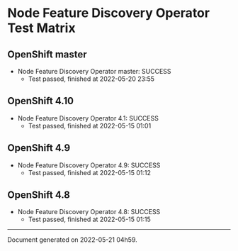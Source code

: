 
Node Feature Discovery Operator Test Matrix
===========================================

OpenShift master
----------------



* Node Feature Discovery Operator master: SUCCESS
  - Test passed, finished at 2022-05-20 23:55






OpenShift 4.10
--------------



* Node Feature Discovery Operator 4.1: SUCCESS
  - Test passed, finished at 2022-05-15 01:01






OpenShift 4.9
-------------



* Node Feature Discovery Operator 4.9: SUCCESS
  - Test passed, finished at 2022-05-15 01:12






OpenShift 4.8
-------------



* Node Feature Discovery Operator 4.8: SUCCESS
  - Test passed, finished at 2022-05-15 01:15






---
Document generated on 2022-05-21 04h59.

